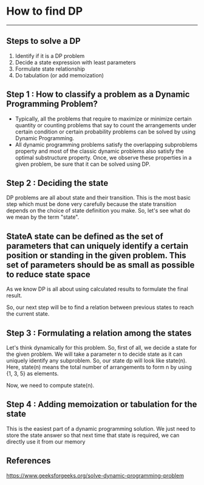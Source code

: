 # How to find DP

---

## Steps to solve a DP

1) Identify if it is a DP problem
2) Decide a state expression with
least parameters
3) Formulate state relationship
4) Do tabulation (or add memoization)

## Step 1 : How to classify a problem as a Dynamic Programming Problem?

- Typically, all the problems that require to maximize or minimize certain quantity or counting problems that say to count the arrangements under certain condition or certain probability problems can be solved by using Dynamic Programming.
- All dynamic programming problems satisfy the overlapping subproblems property and most of the classic dynamic problems also satisfy the optimal substructure property. Once, we observe these properties in a given problem, be sure that it can be solved using DP.

## Step 2 : Deciding the state

DP problems are all about state and their transition. This is the most basic step which must be done very carefully because the state transition depends on the choice of state definition you make. So, let's see what do we mean by the term "state".

## StateA state can be defined as the set of parameters that can uniquely identify a certain position or standing in the given problem. This set of parameters should be as small as possible to reduce state space

As we know DP is all about using calculated results to formulate the final result.

So, our next step will be to find a relation between previous states to reach the current state.

## Step 3 : Formulating a relation among the states

Let's think dynamically for this problem. So, first of all, we decide a state for the given problem. We will take a parameter n to decide state as it can uniquely identify any subproblem. So, our state dp will look like state(n). Here, state(n) means the total number of arrangements to form n by using {1, 3, 5} as elements.

Now, we need to compute state(n).

## Step 4 : Adding memoization or tabulation for the state

This is the easiest part of a dynamic programming solution. We just need to store the state answer so that next time that state is required, we can directly use it from our memory

## References

<https://www.geeksforgeeks.org/solve-dynamic-programming-problem>
